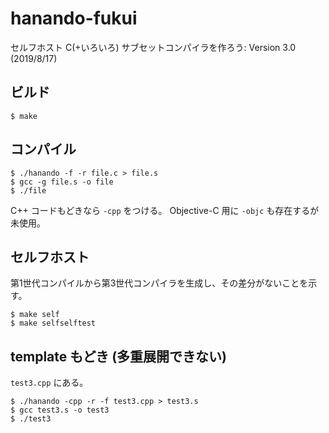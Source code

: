# hanando-fukui

セルフホスト C(+いろいろ) サブセットコンパイラを作ろう: Version 3.0 (2019/8/17)

## ビルド
```
$ make
```

## コンパイル
```
$ ./hanando -f -r file.c > file.s
$ gcc -g file.s -o file
$ ./file
```

C++ コードもどきなら `-cpp` をつける。
Objective-C 用に `-objc` も存在するが未使用。

## セルフホスト

第1世代コンパイルから第3世代コンパイラを生成し、その差分がないことを示す。
```
$ make self
$ make selfselftest
```

## template もどき (多重展開できない)

`test3.cpp` にある。
```
$ ./hanando -cpp -r -f test3.cpp > test3.s
$ gcc test3.s -o test3
$ ./test3
```
